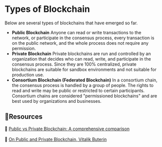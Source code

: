 # Types of Blockchain
Below are several types of blockchains that have emerged so far. 

* **Public Blockchain**
Anyone can read or write transactions to the network, or participate in the consensus process, every transaction is on the public network, and the whole process does not require any permission.
* **Private Blockchain**
Private blockchains are run and controlled by an organization that decides who can read, write, and participate in the consensus process. Since they are 100% centralized, private blockchains are suitable for sandbox environments and not suitable for production use.
* **Consortium Blockchain (Federated Blockchain)**
In a consortium chain, the consensus process is handled by a group of people. The rights to read and write may be public or restricted to certain participants. Consortium chains are considered "permissioned blockchains" and are best used by organizations and businesses.

## **:scroll:Resources**

:page_facing_up: [Public vs Private Blockchain: A comprehensive comparison](https://www.blockchain-council.org/blockchain/public-vs-private-blockchain-a-comprehensive-comparison/)<br></br>
:book: [On Public and Private Blockchain, Vitalik Buterin](https://blog.ethereum.org/2015/08/07/on-public-and-private-blockchains/)
